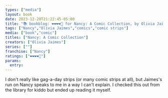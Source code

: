 ```yaml
---
types: ["media"]
layout: book
date: 2023-12-20T21:22:45-05:00
title: "📚 bookblog: ❤️❤️❤️❤️🖤 for Nancy: A Comic Collection, by Olivia Jaimes"
tags: ["Nancy","Olivia Jaimes","comics","comic strips"]
media: ["book","comic"]
titles: ["Nancy: A Comic Collection"]
creators: ["Olivia Jaimes"]
series: [""]
franchise: ["Nancy"]
ratings: ["❤️❤️❤️❤️🖤"]
params:
  entry:
---
```


I don't really like gag-a-day strips (or many comic strips at all), but Jaimes's run on Nancy speaks to me in a way I can't explain. I checked this out from the library for kiddo but ended up reading it myself.
